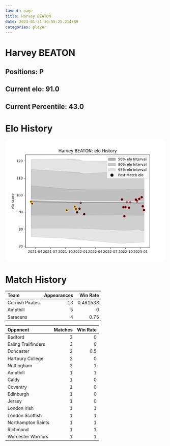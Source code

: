 ```yaml
---  
layout: page  
title: Harvey BEATON  
date: 2023-01-31 10:55:25.214789  
categories: player  
---
```

# Harvey BEATON

## Positions: P

## Current elo: 91.0

## Current Percentile: 43.0

# Elo History


![elo history](history_HarveyBEATON.png)
# Match History


| Team            |   Appearances |   Win Rate |
|:----------------|--------------:|-----------:|
| Cornish Pirates |            13 |   0.461538 |
| Ampthill        |             5 |   0        |
| Saracens        |             4 |   0.75     |

| Opponent            |   Matches |   Win Rate |
|:--------------------|----------:|-----------:|
| Bedford             |         3 |        0   |
| Ealing Trailfinders |         3 |        0   |
| Doncaster           |         2 |        0.5 |
| Hartpury College    |         2 |        0   |
| Nottingham          |         2 |        1   |
| Ampthill            |         1 |        1   |
| Caldy               |         1 |        0   |
| Coventry            |         1 |        0   |
| Edinburgh           |         1 |        0   |
| Jersey              |         1 |        0   |
| London Irish        |         1 |        1   |
| London Scottish     |         1 |        1   |
| Northampton Saints  |         1 |        1   |
| Richmond            |         1 |        1   |
| Worcester Warriors  |         1 |        1   |